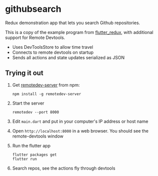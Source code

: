 # githubsearch

Redux demonstration app that lets you search Github repositories.

This is a copy of the example program from [flutter_redux](https://github.com/brianegan/flutter_redux), with additional support for Remote Devtools.

- Uses DevToolsStore to allow time travel
- Connects to remote devtools on startup
- Sends all actions and state updates serialized as JSON

## Trying it out

1.  Get [remotedev-server](https://github.com/zalmoxisus/remotedev-server) from npm:

        npm install -g remotedev-server

2.  Start the server

        remotedev --port 8000

3.  Edit `main.dart` and put in your computer's IP address or host name

4.  Open `http://localhost:8000` in a web browser. You should see the remote-devtools window

5.  Run the flutter app

        flutter packages get
        flutter run

6.  Search repos, see the actions fly through devtools
